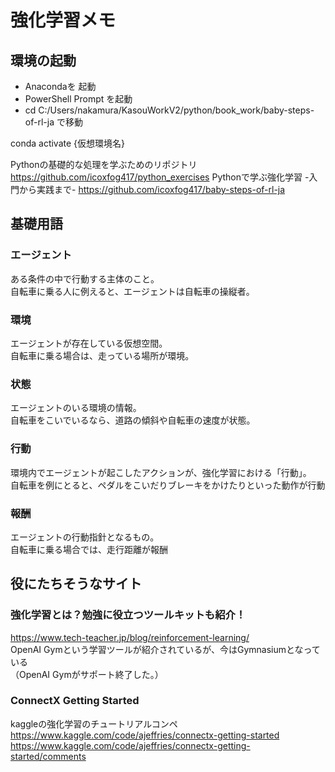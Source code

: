 # 強化学習メモ

## 環境の起動
- Anacondaを 起動  
- PowerShell Prompt を起動
- cd C:/Users/nakamura/KasouWorkV2/python/book_work/baby-steps-of-rl-ja で移動

conda activate {仮想環境名}

Pythonの基礎的な処理を学ぶためのリポジトリ
https://github.com/icoxfog417/python_exercises
Pythonで学ぶ強化学習 -入門から実践まで-
https://github.com/icoxfog417/baby-steps-of-rl-ja

## 基礎用語
### エージェント
ある条件の中で行動する主体のこと。  
自転車に乗る人に例えると、エージェントは自転車の操縦者。

### 環境
エージェントが存在している仮想空間。  
自転車に乗る場合は、走っている場所が環境。

### 状態
エージェントのいる環境の情報。  
自転車をこいでいるなら、道路の傾斜や自転車の速度が状態。

### 行動
環境内でエージェントが起こしたアクションが、強化学習における「行動」。  
自転車を例にとると、ペダルをこいだりブレーキをかけたりといった動作が行動

### 報酬
エージェントの行動指針となるもの。  
自転車に乗る場合では、走行距離が報酬

## 役にたちそうなサイト
### 強化学習とは？勉強に役立つツールキットも紹介！
https://www.tech-teacher.jp/blog/reinforcement-learning/  
OpenAI Gymという学習ツールが紹介されているが、今はGymnasiumとなっている  
（OpenAI Gymがサポート終了した。）

### ConnectX Getting Started
kaggleの強化学習のチュートリアルコンペ
https://www.kaggle.com/code/ajeffries/connectx-getting-started
https://www.kaggle.com/code/ajeffries/connectx-getting-started/comments